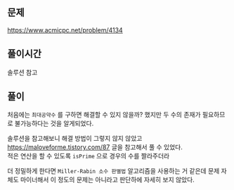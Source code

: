 ## 문제

https://www.acmicpc.net/problem/4134

## 풀이시간

솔루션 참고

## 풀이

처음에는 `최대공약수` 를 구하면 해결할 수 있지 않을까? 했지만 두 수의 존재가 필요하므로 불가능하다는 것을 알게되었다.

솔루션을 참고해보니 해결 방법이 그렇지 않지 않았고 https://maloveforme.tistory.com/87 글을 참고해서 풀 수 있었다.  
적은 연산을 할 수 있도록 `isPrime` 으로 경우의 수를 짤라주더라

더 정밀하게 한다면 `Miller-Rabin 소수 판별법` 알고리즘을 사용하는 거 같은데 문제 자체도 마이너해서 이 정도의 문제는 아니라고 판단하에 자세히 보지 않았다.
